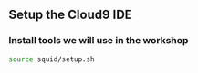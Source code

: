 ## Setup the Cloud9 IDE



### Install tools we will use in the workshop

```bash
source squid/setup.sh
```




